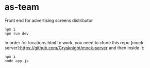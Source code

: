 # as-team
Front end for advertising screens distributor

```
npm i
npm run dev
```

In order for locations.html to work, you need to clone this repo [mock-server]:https://github.com/Crysknight/mock-server and then inside it:
```
npm i
node app.js
```
